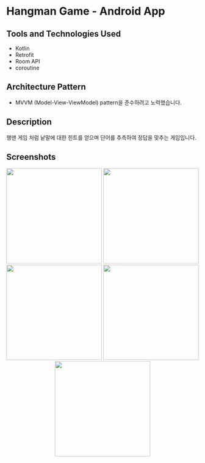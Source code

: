 # Hangman Game - Android App

## Tools and Technologies Used
- Kotlin
- Retrofit
- Room API
- coroutine

## Architecture Pattern
- MVVM (Model-View-ViewModel) pattern을 준수하려고 노력했습니다.

## Description
행맨 게임 처럼 낱말에 대한 힌트를 얻으며 단어를 추측하여 정답을 맞추는 게임입니다.

## Screenshots
<p align="center">
  <img src="https://user-images.githubusercontent.com/55792553/215742585-347f43db-8e2d-490f-b668-c5f444781b02.jpg"
       width="250">
  <img src="![Screenshot_20230118_075405_hangman](https://user-images.githubusercontent.com/55792553/215742686-66a31eea-71ac-4ff5-9266-abfe1880723a.jpg)"
       width="250">
  <img src="![Screenshot_20230118_075634_hangman](https://user-images.githubusercontent.com/55792553/215742833-0d071bf0-b376-4cb6-aa0e-587c633b6f12.jpg)"
       width="250">
  <img src="![Screenshot_20230118_075643_hangman](https://user-images.githubusercontent.com/55792553/215742949-2b97263b-a59d-4ca7-9b3d-37d7313d8611.jpg)"
       width="250">
  <img src="![Screenshot_20230118_190326_hangman](https://user-images.githubusercontent.com/55792553/215743040-d0f4d46e-74e0-487b-89b1-49f9a4e4d8e6.jpg)"
       width="250">
</p>



